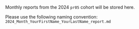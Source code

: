 Monthly reports from the 2024 `pr05` cohort will be stored here.

Please use the following naming convention: `2024_Month_YourFirstName_YourLastName_report.md`
